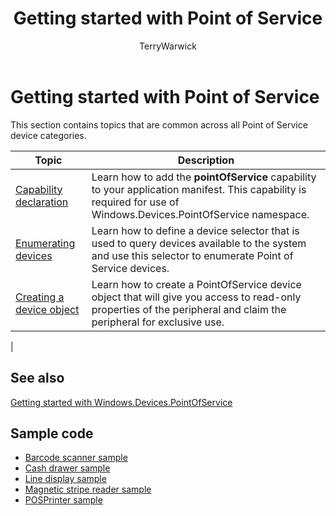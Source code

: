 ﻿---
author: TerryWarwick
title: Getting started with Point of Service
description: This article contains information about getting started with the PointOfService UWP APIs.
ms.author: jken
ms.date: 05/1/2018
ms.topic: article
ms.prod: windows
ms.technology: uwp
keywords: windows 10, uwp, point of service, pos
ms.localizationpriority: medium
---

# Getting started with Point of Service

This section contains topics that are common across all Point of Service device categories.

|Topic |Description |
|------|------------|
| [Capability declaration](pos-basics-capability.md)      | Learn how to add the **pointOfService** capability to your application manifest.  This capability is required for use of Windows.Devices.PointOfService namespace.  |
| [Enumerating devices](pos-basics-enumerating.md)        | Learn how to define a device selector that is used to query devices available to the system and use this selector to enumerate Point of Service devices.  |
| [Creating a device object](pos-basics-deviceobject.md)  | Learn how to create a PointOfService device object that will give you access to read-only properties of the peripheral and claim the peripheral for exclusive use. |
|

## See also
[Getting started with Windows.Devices.PointOfService](pos-get-started.md)


## Sample code
+ [Barcode scanner sample](https://github.com/Microsoft/Windows-universal-samples/tree/master/Samples/BarcodeScanner)
+ [Cash drawer sample]( https://github.com/Microsoft/Windows-universal-samples/tree/master/Samples/CashDrawer)
+ [Line display sample](https://github.com/Microsoft/Windows-universal-samples/tree/master/Samples/LineDisplay)
+ [Magnetic stripe reader sample](https://github.com/Microsoft/Windows-universal-samples/tree/master/Samples/MagneticStripeReader)
+ [POSPrinter sample](https://github.com/Microsoft/Windows-universal-samples/tree/master/Samples/PosPrinter)

